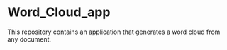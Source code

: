 # Word_Cloud_app
This repository contains an application that generates a word cloud from any document.
